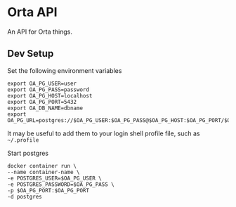 # Orta API

An API for Orta things.

## Dev Setup

Set the following environment variables

```
export OA_PG_USER=user
export OA_PG_PASS=password
export OA_PG_HOST=localhost
export OA_PG_PORT=5432
export OA_DB_NAME=dbname
export OA_PG_URL=postgres://$OA_PG_USER:$OA_PG_PASS@$OA_PG_HOST:$OA_PG_PORT/$OA_DB_NAME
```

It may be useful to add them to your login shell profile file,
such as `~/.profile`


Start postgres

```
docker container run \
--name container-name \
-e POSTGRES_USER=$OA_PG_USER \
-e POSTGRES_PASSWORD=$OA_PG_PASS \
-p $OA_PG_PORT:$OA_PG_PORT
-d postgres
```
